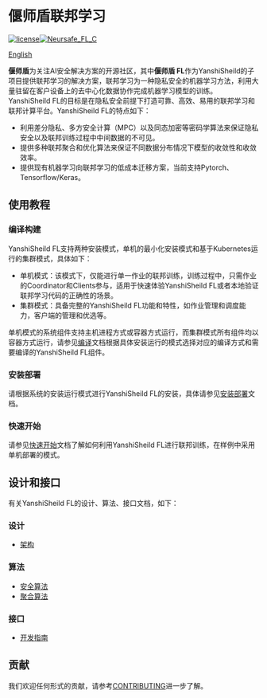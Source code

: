 # 偃师盾联邦学习

[![license](https://img.shields.io/github/license/ChengMingZhang-ZTE/federated-learning)](https://opensource.org/licenses/Apache-2.0)[![Neursafe_FL_C](https://github.com/neursafe/federated-learning/actions/workflows/ci.yml/badge.svg)](https://github.com/neursafe/federated-learning/actions/workflows/ci.yml)

[English](README.md)

**偃师盾**为关注AI安全解决方案的开源社区，其中**偃师盾 FL**作为YanshiSheild的子项目提供联邦学习的解决方案，联邦学习为一种隐私安全的机器学习方法，利用大量驻留在客户设备上的去中心化数据协作完成机器学习模型的训练。YanshiSheild FL的目标是在隐私安全前提下打造可靠、高效、易用的联邦学习和联邦计算平台。YanshiSheild FL的特点如下：

* 利用差分隐私、多方安全计算（MPC）以及同态加密等密码学算法来保证隐私安全以及联邦训练过程中中间数据的不可见。
* 提供多种联邦聚合和优化算法来保证不同数据分布情况下模型的收敛性和收敛效率。
* 提供现有机器学习向联邦学习的低成本迁移方案，当前支持Pytorch、Tensorflow/Keras。

## 使用教程

### 编译构建

YanshiSheild FL支持两种安装模式，单机的最小化安装模式和基于Kubernetes运行的集群模式，具体如下：

- 单机模式：该模式下，仅能进行单一作业的联邦训练，训练过程中，只需作业的Coordinator和Clients参与，适用于快速体验YanshiSheild FL或者本地验证联邦学习代码的正确性的场景。
- 集群模式：具备完整的YanshiSheild FL功能和特性，如作业管理和调度能力，客户端的管理和优选等。

单机模式的系统组件支持主机进程方式或容器方式运行，而集群模式所有组件均以容器方式运行，请参见[编译](docs/build_zh.md)文档根据具体安装运行的模式选择对应的编译方式和需要编译的YanshiSheild FL组件。

### 安装部署

请根据系统的安装运行模式进行YanshiSheild FL的安装，具体请参见[安装部署](./docs/install_zh.md)文档。

### 快速开始

请参见[快速开始](./docs/quick_start_zh.md)文档了解如何利用YanshiSheild FL进行联邦训练，在样例中采用单机部署的模式。

## 设计和接口

有关YanshiSheild FL的设计、算法、接口文档，如下：

### 设计

- [架构](./docs/architecture_zh.md)


### 算法

- [安全算法](./docs/algorithms/secure_algos.md)
- [聚合算法](./docs/algorithms/aggregation_algos.md)



### 接口
- [开发指南](./docs/develop.md)




## 贡献

我们欢迎任何形式的贡献，请参考[CONTRIBUTING](CONTRIBUTING_zh.md)进一步了解。









